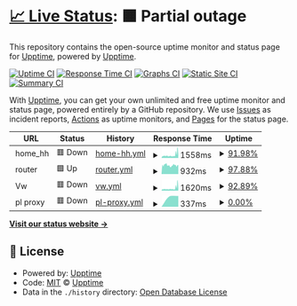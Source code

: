 # [📈 Live Status](https://sites.shtxt.info): <!--live status--> **🟧 Partial outage**

This repository contains the open-source uptime monitor and status page for [Upptime](https://upptime.js.org), powered by [Upptime](https://github.com/upptime/upptime).

[![Uptime CI](https://github.com/smartmanru/site_availability/workflows/Uptime%20CI/badge.svg)](https://github.com/smartmanru/site_availability/actions?query=workflow%3A%22Uptime+CI%22)
[![Response Time CI](https://github.com/smartmanru/site_availability/workflows/Response%20Time%20CI/badge.svg)](https://github.com/smartmanru/site_availability/actions?query=workflow%3A%22Response+Time+CI%22)
[![Graphs CI](https://github.com/smartmanru/site_availability/workflows/Graphs%20CI/badge.svg)](https://github.com/smartmanru/site_availability/actions?query=workflow%3A%22Graphs+CI%22)
[![Static Site CI](https://github.com/smartmanru/site_availability/workflows/Static%20Site%20CI/badge.svg)](https://github.com/smartmanru/site_availability/actions?query=workflow%3A%22Static+Site+CI%22)
[![Summary CI](https://github.com/smartmanru/site_availability/workflows/Summary%20CI/badge.svg)](https://github.com/smartmanru/site_availability/actions?query=workflow%3A%22Summary+CI%22)

With [Upptime](https://upptime.js.org), you can get your own unlimited and free uptime monitor and status page, powered entirely by a GitHub repository. We use [Issues](https://github.com/upptime/upptime/issues) as incident reports, [Actions](https://github.com/smartmanru/site_availability/actions) as uptime monitors, and [Pages](https://sites.shtxt.info) for the status page.

<!--start: status pages-->
<!-- This summary is generated by Upptime (https://github.com/upptime/upptime) -->
<!-- Do not edit this manually, your changes will be overwritten -->
<!-- prettier-ignore -->
| URL | Status | History | Response Time | Uptime |
| --- | ------ | ------- | ------------- | ------ |
| <img alt="" src="https://icons.duckduckgo.com/ip3/.ico" height="13"> home_hh | 🟥 Down | [home-hh.yml](https://github.com/smartmanru/site_availability/commits/HEAD/history/home-hh.yml) | <details><summary><img alt="Response time graph" src="./graphs/home-hh/response-time-week.png" height="20"> 1558ms</summary><br><a href="https://sites.shtxt.info/history/home-hh"><img alt="Response time 1558" src="https://img.shields.io/endpoint?url=https%3A%2F%2Fraw.githubusercontent.com%2Fsmartmanru%2Fsite_availability%2FHEAD%2Fapi%2Fhome-hh%2Fresponse-time.json"></a><br><a href="https://sites.shtxt.info/history/home-hh"><img alt="24-hour response time 2921" src="https://img.shields.io/endpoint?url=https%3A%2F%2Fraw.githubusercontent.com%2Fsmartmanru%2Fsite_availability%2FHEAD%2Fapi%2Fhome-hh%2Fresponse-time-day.json"></a><br><a href="https://sites.shtxt.info/history/home-hh"><img alt="7-day response time 1558" src="https://img.shields.io/endpoint?url=https%3A%2F%2Fraw.githubusercontent.com%2Fsmartmanru%2Fsite_availability%2FHEAD%2Fapi%2Fhome-hh%2Fresponse-time-week.json"></a><br><a href="https://sites.shtxt.info/history/home-hh"><img alt="30-day response time 1558" src="https://img.shields.io/endpoint?url=https%3A%2F%2Fraw.githubusercontent.com%2Fsmartmanru%2Fsite_availability%2FHEAD%2Fapi%2Fhome-hh%2Fresponse-time-month.json"></a><br><a href="https://sites.shtxt.info/history/home-hh"><img alt="1-year response time 1558" src="https://img.shields.io/endpoint?url=https%3A%2F%2Fraw.githubusercontent.com%2Fsmartmanru%2Fsite_availability%2FHEAD%2Fapi%2Fhome-hh%2Fresponse-time-year.json"></a></details> | <details><summary><a href="https://sites.shtxt.info/history/home-hh">91.98%</a></summary><a href="https://sites.shtxt.info/history/home-hh"><img alt="All-time uptime 91.98%" src="https://img.shields.io/endpoint?url=https%3A%2F%2Fraw.githubusercontent.com%2Fsmartmanru%2Fsite_availability%2FHEAD%2Fapi%2Fhome-hh%2Fuptime.json"></a><br><a href="https://sites.shtxt.info/history/home-hh"><img alt="24-hour uptime 68.05%" src="https://img.shields.io/endpoint?url=https%3A%2F%2Fraw.githubusercontent.com%2Fsmartmanru%2Fsite_availability%2FHEAD%2Fapi%2Fhome-hh%2Fuptime-day.json"></a><br><a href="https://sites.shtxt.info/history/home-hh"><img alt="7-day uptime 91.98%" src="https://img.shields.io/endpoint?url=https%3A%2F%2Fraw.githubusercontent.com%2Fsmartmanru%2Fsite_availability%2FHEAD%2Fapi%2Fhome-hh%2Fuptime-week.json"></a><br><a href="https://sites.shtxt.info/history/home-hh"><img alt="30-day uptime 91.98%" src="https://img.shields.io/endpoint?url=https%3A%2F%2Fraw.githubusercontent.com%2Fsmartmanru%2Fsite_availability%2FHEAD%2Fapi%2Fhome-hh%2Fuptime-month.json"></a><br><a href="https://sites.shtxt.info/history/home-hh"><img alt="1-year uptime 91.98%" src="https://img.shields.io/endpoint?url=https%3A%2F%2Fraw.githubusercontent.com%2Fsmartmanru%2Fsite_availability%2FHEAD%2Fapi%2Fhome-hh%2Fuptime-year.json"></a></details>
| <img alt="" src="https://icons.duckduckgo.com/ip3/.ico" height="13"> router | 🟩 Up | [router.yml](https://github.com/smartmanru/site_availability/commits/HEAD/history/router.yml) | <details><summary><img alt="Response time graph" src="./graphs/router/response-time-week.png" height="20"> 932ms</summary><br><a href="https://sites.shtxt.info/history/router"><img alt="Response time 932" src="https://img.shields.io/endpoint?url=https%3A%2F%2Fraw.githubusercontent.com%2Fsmartmanru%2Fsite_availability%2FHEAD%2Fapi%2Frouter%2Fresponse-time.json"></a><br><a href="https://sites.shtxt.info/history/router"><img alt="24-hour response time 972" src="https://img.shields.io/endpoint?url=https%3A%2F%2Fraw.githubusercontent.com%2Fsmartmanru%2Fsite_availability%2FHEAD%2Fapi%2Frouter%2Fresponse-time-day.json"></a><br><a href="https://sites.shtxt.info/history/router"><img alt="7-day response time 932" src="https://img.shields.io/endpoint?url=https%3A%2F%2Fraw.githubusercontent.com%2Fsmartmanru%2Fsite_availability%2FHEAD%2Fapi%2Frouter%2Fresponse-time-week.json"></a><br><a href="https://sites.shtxt.info/history/router"><img alt="30-day response time 932" src="https://img.shields.io/endpoint?url=https%3A%2F%2Fraw.githubusercontent.com%2Fsmartmanru%2Fsite_availability%2FHEAD%2Fapi%2Frouter%2Fresponse-time-month.json"></a><br><a href="https://sites.shtxt.info/history/router"><img alt="1-year response time 932" src="https://img.shields.io/endpoint?url=https%3A%2F%2Fraw.githubusercontent.com%2Fsmartmanru%2Fsite_availability%2FHEAD%2Fapi%2Frouter%2Fresponse-time-year.json"></a></details> | <details><summary><a href="https://sites.shtxt.info/history/router">97.88%</a></summary><a href="https://sites.shtxt.info/history/router"><img alt="All-time uptime 97.88%" src="https://img.shields.io/endpoint?url=https%3A%2F%2Fraw.githubusercontent.com%2Fsmartmanru%2Fsite_availability%2FHEAD%2Fapi%2Frouter%2Fuptime.json"></a><br><a href="https://sites.shtxt.info/history/router"><img alt="24-hour uptime 100.00%" src="https://img.shields.io/endpoint?url=https%3A%2F%2Fraw.githubusercontent.com%2Fsmartmanru%2Fsite_availability%2FHEAD%2Fapi%2Frouter%2Fuptime-day.json"></a><br><a href="https://sites.shtxt.info/history/router"><img alt="7-day uptime 97.88%" src="https://img.shields.io/endpoint?url=https%3A%2F%2Fraw.githubusercontent.com%2Fsmartmanru%2Fsite_availability%2FHEAD%2Fapi%2Frouter%2Fuptime-week.json"></a><br><a href="https://sites.shtxt.info/history/router"><img alt="30-day uptime 97.88%" src="https://img.shields.io/endpoint?url=https%3A%2F%2Fraw.githubusercontent.com%2Fsmartmanru%2Fsite_availability%2FHEAD%2Fapi%2Frouter%2Fuptime-month.json"></a><br><a href="https://sites.shtxt.info/history/router"><img alt="1-year uptime 97.88%" src="https://img.shields.io/endpoint?url=https%3A%2F%2Fraw.githubusercontent.com%2Fsmartmanru%2Fsite_availability%2FHEAD%2Fapi%2Frouter%2Fuptime-year.json"></a></details>
| <img alt="" src="https://icons.duckduckgo.com/ip3/null.ico" height="13"> Vw | 🟥 Down | [vw.yml](https://github.com/smartmanru/site_availability/commits/HEAD/history/vw.yml) | <details><summary><img alt="Response time graph" src="./graphs/vw/response-time-week.png" height="20"> 1620ms</summary><br><a href="https://sites.shtxt.info/history/vw"><img alt="Response time 1620" src="https://img.shields.io/endpoint?url=https%3A%2F%2Fraw.githubusercontent.com%2Fsmartmanru%2Fsite_availability%2FHEAD%2Fapi%2Fvw%2Fresponse-time.json"></a><br><a href="https://sites.shtxt.info/history/vw"><img alt="24-hour response time 3257" src="https://img.shields.io/endpoint?url=https%3A%2F%2Fraw.githubusercontent.com%2Fsmartmanru%2Fsite_availability%2FHEAD%2Fapi%2Fvw%2Fresponse-time-day.json"></a><br><a href="https://sites.shtxt.info/history/vw"><img alt="7-day response time 1620" src="https://img.shields.io/endpoint?url=https%3A%2F%2Fraw.githubusercontent.com%2Fsmartmanru%2Fsite_availability%2FHEAD%2Fapi%2Fvw%2Fresponse-time-week.json"></a><br><a href="https://sites.shtxt.info/history/vw"><img alt="30-day response time 1620" src="https://img.shields.io/endpoint?url=https%3A%2F%2Fraw.githubusercontent.com%2Fsmartmanru%2Fsite_availability%2FHEAD%2Fapi%2Fvw%2Fresponse-time-month.json"></a><br><a href="https://sites.shtxt.info/history/vw"><img alt="1-year response time 1620" src="https://img.shields.io/endpoint?url=https%3A%2F%2Fraw.githubusercontent.com%2Fsmartmanru%2Fsite_availability%2FHEAD%2Fapi%2Fvw%2Fresponse-time-year.json"></a></details> | <details><summary><a href="https://sites.shtxt.info/history/vw">92.89%</a></summary><a href="https://sites.shtxt.info/history/vw"><img alt="All-time uptime 92.89%" src="https://img.shields.io/endpoint?url=https%3A%2F%2Fraw.githubusercontent.com%2Fsmartmanru%2Fsite_availability%2FHEAD%2Fapi%2Fvw%2Fuptime.json"></a><br><a href="https://sites.shtxt.info/history/vw"><img alt="24-hour uptime 69.26%" src="https://img.shields.io/endpoint?url=https%3A%2F%2Fraw.githubusercontent.com%2Fsmartmanru%2Fsite_availability%2FHEAD%2Fapi%2Fvw%2Fuptime-day.json"></a><br><a href="https://sites.shtxt.info/history/vw"><img alt="7-day uptime 92.89%" src="https://img.shields.io/endpoint?url=https%3A%2F%2Fraw.githubusercontent.com%2Fsmartmanru%2Fsite_availability%2FHEAD%2Fapi%2Fvw%2Fuptime-week.json"></a><br><a href="https://sites.shtxt.info/history/vw"><img alt="30-day uptime 92.89%" src="https://img.shields.io/endpoint?url=https%3A%2F%2Fraw.githubusercontent.com%2Fsmartmanru%2Fsite_availability%2FHEAD%2Fapi%2Fvw%2Fuptime-month.json"></a><br><a href="https://sites.shtxt.info/history/vw"><img alt="1-year uptime 92.89%" src="https://img.shields.io/endpoint?url=https%3A%2F%2Fraw.githubusercontent.com%2Fsmartmanru%2Fsite_availability%2FHEAD%2Fapi%2Fvw%2Fuptime-year.json"></a></details>
| <img alt="" src="https://icons.duckduckgo.com/ip3/.ico" height="13"> pl proxy | 🟥 Down | [pl-proxy.yml](https://github.com/smartmanru/site_availability/commits/HEAD/history/pl-proxy.yml) | <details><summary><img alt="Response time graph" src="./graphs/pl-proxy/response-time-week.png" height="20"> 337ms</summary><br><a href="https://sites.shtxt.info/history/pl-proxy"><img alt="Response time 337" src="https://img.shields.io/endpoint?url=https%3A%2F%2Fraw.githubusercontent.com%2Fsmartmanru%2Fsite_availability%2FHEAD%2Fapi%2Fpl-proxy%2Fresponse-time.json"></a><br><a href="https://sites.shtxt.info/history/pl-proxy"><img alt="24-hour response time 0" src="https://img.shields.io/endpoint?url=https%3A%2F%2Fraw.githubusercontent.com%2Fsmartmanru%2Fsite_availability%2FHEAD%2Fapi%2Fpl-proxy%2Fresponse-time-day.json"></a><br><a href="https://sites.shtxt.info/history/pl-proxy"><img alt="7-day response time 337" src="https://img.shields.io/endpoint?url=https%3A%2F%2Fraw.githubusercontent.com%2Fsmartmanru%2Fsite_availability%2FHEAD%2Fapi%2Fpl-proxy%2Fresponse-time-week.json"></a><br><a href="https://sites.shtxt.info/history/pl-proxy"><img alt="30-day response time 337" src="https://img.shields.io/endpoint?url=https%3A%2F%2Fraw.githubusercontent.com%2Fsmartmanru%2Fsite_availability%2FHEAD%2Fapi%2Fpl-proxy%2Fresponse-time-month.json"></a><br><a href="https://sites.shtxt.info/history/pl-proxy"><img alt="1-year response time 337" src="https://img.shields.io/endpoint?url=https%3A%2F%2Fraw.githubusercontent.com%2Fsmartmanru%2Fsite_availability%2FHEAD%2Fapi%2Fpl-proxy%2Fresponse-time-year.json"></a></details> | <details><summary><a href="https://sites.shtxt.info/history/pl-proxy">0.00%</a></summary><a href="https://sites.shtxt.info/history/pl-proxy"><img alt="All-time uptime 0.00%" src="https://img.shields.io/endpoint?url=https%3A%2F%2Fraw.githubusercontent.com%2Fsmartmanru%2Fsite_availability%2FHEAD%2Fapi%2Fpl-proxy%2Fuptime.json"></a><br><a href="https://sites.shtxt.info/history/pl-proxy"><img alt="24-hour uptime 0.00%" src="https://img.shields.io/endpoint?url=https%3A%2F%2Fraw.githubusercontent.com%2Fsmartmanru%2Fsite_availability%2FHEAD%2Fapi%2Fpl-proxy%2Fuptime-day.json"></a><br><a href="https://sites.shtxt.info/history/pl-proxy"><img alt="7-day uptime 0.00%" src="https://img.shields.io/endpoint?url=https%3A%2F%2Fraw.githubusercontent.com%2Fsmartmanru%2Fsite_availability%2FHEAD%2Fapi%2Fpl-proxy%2Fuptime-week.json"></a><br><a href="https://sites.shtxt.info/history/pl-proxy"><img alt="30-day uptime 0.00%" src="https://img.shields.io/endpoint?url=https%3A%2F%2Fraw.githubusercontent.com%2Fsmartmanru%2Fsite_availability%2FHEAD%2Fapi%2Fpl-proxy%2Fuptime-month.json"></a><br><a href="https://sites.shtxt.info/history/pl-proxy"><img alt="1-year uptime 0.00%" src="https://img.shields.io/endpoint?url=https%3A%2F%2Fraw.githubusercontent.com%2Fsmartmanru%2Fsite_availability%2FHEAD%2Fapi%2Fpl-proxy%2Fuptime-year.json"></a></details>

<!--end: status pages-->

[**Visit our status website →**](https://sites.shtxt.info)

## 📄 License

- Powered by: [Upptime](https://github.com/upptime/upptime)
- Code: [MIT](./LICENSE) © [Upptime](https://upptime.js.org)
- Data in the `./history` directory: [Open Database License](https://opendatacommons.org/licenses/odbl/1-0/)
